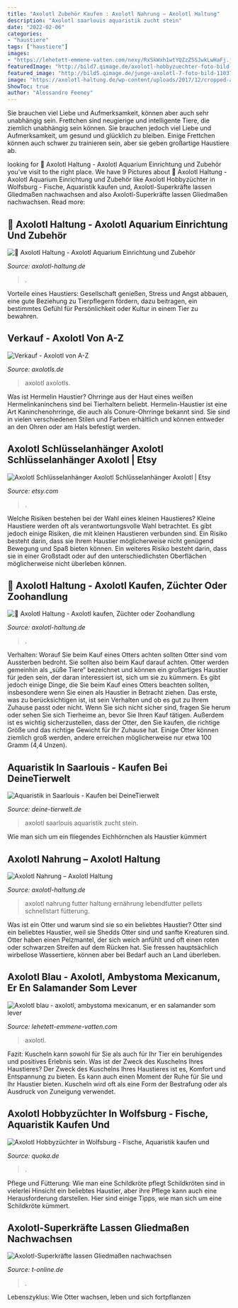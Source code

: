 ```yaml
---
title: "Axolotl Zubehör Kaufen : Axolotl Nahrung – Axolotl Haltung"
description: "Axolotl saarlouis aquaristik zucht stein"
date: "2022-02-06"
categories:
- "haustiere"
tags: ["haustiere"]
images:
- "https://lehetett-emmene-vatten.com/nexy/RxSkWxh1wtYQZzZSSJwkLwHaFj.jpg"
featuredImage: "http://bild7.qimage.de/axolotl-hobbyzuechter-foto-bild-102209477.jpg"
featured_image: "http://bild5.qimage.de/junge-axolotl-7-foto-bild-110371655.jpg"
image: "https://axolotl-haltung.de/wp-content/uploads/2017/12/cropped-axolotl_haltung_weissling-768x461.jpg"
ShowToc: true
author: "Alessandro Feeney"
---
```



Sie brauchen viel Liebe und Aufmerksamkeit, können aber auch sehr unabhängig sein.
Frettchen sind neugierige und intelligente Tiere, die ziemlich unabhängig sein können. Sie brauchen jedoch viel Liebe und Aufmerksamkeit, um gesund und glücklich zu bleiben. Einige Frettchen können auch schwer zu trainieren sein, aber sie geben großartige Haustiere ab.

	

		
looking for 🦎 Axolotl Haltung - Axolotl Aquarium Einrichtung und Zubehör you've visit to the right place. We have 9 Pictures about 🦎 Axolotl Haltung - Axolotl Aquarium Einrichtung und Zubehör like Axolotl Hobbyzüchter in Wolfsburg - Fische, Aquaristik kaufen und, Axolotl-Superkräfte lassen Gliedmaßen nachwachsen and also Axolotl-Superkräfte lassen Gliedmaßen nachwachsen. Read more:
		
    
## 🦎 Axolotl Haltung - Axolotl Aquarium Einrichtung Und Zubehör

<img loading=lazy src="https://axolotl-haltung.de/wp-content/uploads/2017/12/axolotl_wassertest.jpg" onerror="this.onerror=null;this.src='https://tse2.mm.bing.net/th?id=OIP.RtOEbu7uhKrkVXqWVoQkRgHaIL&amp;pid=15.1';" alt="🦎 Axolotl Haltung - Axolotl Aquarium Einrichtung und Zubehör">

_Source: axolotl-haltung.de_

>. 

	

Vorteile eines Haustiers: Gesellschaft genießen, Stress und Angst abbauen, eine gute Beziehung zu Tierpflegern fördern, dazu beitragen, ein bestimmtes Gefühl für Persönlichkeit oder Kultur in einem Tier zu bewahren.

    
## Verkauf - Axolotl Von A-Z

<img loading=lazy src="http://www.axolotls.de/wp-content/uploads/2021/06/IMG_2239-2048x1150.jpg" onerror="this.onerror=null;this.src='https://tse2.mm.bing.net/th?id=OIP.7jeQytsoND148SCHf6cXEQHaEK&amp;pid=15.1';" alt="Verkauf - Axolotl von A-Z">

_Source: axolotls.de_

>axolotl axolotls. 

	

Was ist Hermelin Haustier?
Ohrringe aus der Haut eines weißen Hermelinkaninchens sind bei Tierhaltern beliebt. Hermelin-Haustier ist eine Art Kaninchenohrringe, die auch als Conure-Ohrringe bekannt sind. Sie sind in vielen verschiedenen Stilen und Farben erhältlich und können entweder an den Ohren oder am Hals befestigt werden.

    
## Axolotl Schlüsselanhänger Axolotl Schlüsselanhänger Axolotl | Etsy

<img loading=lazy src="https://i.etsystatic.com/27464451/r/il/cf66ed/3327990107/il_fullxfull.3327990107_n9hs.jpg" onerror="this.onerror=null;this.src='https://tse2.mm.bing.net/th?id=OIP.uJr_B6cabPqvHGfY1Hw2mQHaJ4&amp;pid=15.1';" alt="Axolotl Schlüsselanhänger Axolotl Schlüsselanhänger Axolotl | Etsy">

_Source: etsy.com_

>. 

	

Welche Risiken bestehen bei der Wahl eines kleinen Haustieres?
Kleine Haustiere werden oft als verantwortungsvolle Wahl betrachtet. Es gibt jedoch einige Risiken, die mit kleinen Haustieren verbunden sind. Ein Risiko besteht darin, dass sie Ihrem Haustier möglicherweise nicht genügend Bewegung und Spaß bieten können. Ein weiteres Risiko besteht darin, dass sie in einer Großstadt oder auf den unterschiedlichsten Oberflächen möglicherweise nicht überleben können.

    
## 🦎 Axolotl Haltung - Axolotl Kaufen, Züchter Oder Zoohandlung

<img loading=lazy src="https://axolotl-haltung.de/wp-content/uploads/2017/12/cropped-axolotl_haltung_weissling-768x461.jpg" onerror="this.onerror=null;this.src='https://tse2.mm.bing.net/th?id=OIP.Ke-GX983cLy2QbyrJ-z25QHaEc&amp;pid=15.1';" alt="🦎 Axolotl Haltung - Axolotl kaufen, Züchter oder Zoohandlung">

_Source: axolotl-haltung.de_

>. 

	

Verhalten: Worauf Sie beim Kauf eines Otters achten sollten
Otter sind vom Aussterben bedroht. Sie sollten also beim Kauf darauf achten.
Otter werden gemeinhin als „süße Tiere“ bezeichnet und können ein großartiges Haustier für jeden sein, der daran interessiert ist, sich um sie zu kümmern. Es gibt jedoch einige Dinge, die Sie beim Kauf eines Otters beachten sollten, insbesondere wenn Sie einen als Haustier in Betracht ziehen. Das erste, was zu berücksichtigen ist, ist sein Verhalten und ob es gut zu Ihrem Zuhause passt oder nicht. Wenn Sie sich nicht sicher sind, fragen Sie herum oder sehen Sie sich Tierheime an, bevor Sie Ihren Kauf tätigen. Außerdem ist es wichtig sicherzustellen, dass der Otter, den Sie kaufen, die richtige Größe und das richtige Gewicht für Ihr Zuhause hat. Einige Otter können ziemlich groß werden, andere erreichen möglicherweise nur etwa 100 Gramm (4,4 Unzen).

    
## Aquaristik In Saarlouis - Kaufen Bei DeineTierwelt

<img loading=lazy src="http://bild5.qimage.de/junge-axolotl-7-foto-bild-110371655.jpg" onerror="this.onerror=null;this.src='https://tse4.mm.bing.net/th?id=OIP.0GLtMUCYt9nLRESRgjkvHAHaFj&amp;pid=15.1';" alt="Aquaristik in Saarlouis - Kaufen bei DeineTierwelt">

_Source: deine-tierwelt.de_

>axolotl saarlouis aquaristik zucht stein. 

	

Wie man sich um ein fliegendes Eichhörnchen als Haustier kümmert

    
## Axolotl Nahrung – Axolotl Haltung

<img loading=lazy src="https://axolotl-haltung.de/wp-content/uploads/2017/12/axolotl_haltung_futter_startseite-1.jpg" onerror="this.onerror=null;this.src='https://tse2.mm.bing.net/th?id=OIP.Pq7dz2VDo30rQIJhMCPfLAHaFA&amp;pid=15.1';" alt="Axolotl Nahrung – Axolotl Haltung">

_Source: axolotl-haltung.de_

>axolotl nahrung futter haltung ernährung lebendfutter pellets schnellstart fütterung. 

	

Was ist ein Otter und warum sind sie so ein beliebtes Haustier?
Otter sind ein beliebtes Haustier, weil sie Shedds Otter sind und sanfte Kreaturen sind. Otter haben einen Pelzmantel, der sich weich anfühlt und oft einen roten oder schwarzen Streifen auf dem Rücken hat. Sie fressen hauptsächlich wirbellose Wassertiere, können aber bei Bedarf auch an Land überleben.

    
## Axolotl Blau - Axolotl, Ambystoma Mexicanum, Er En Salamander Som Lever

<img loading=lazy src="https://lehetett-emmene-vatten.com/nexy/RxSkWxh1wtYQZzZSSJwkLwHaFj.jpg" onerror="this.onerror=null;this.src='https://tse4.mm.bing.net/th?id=OIP._EYZQ6mGoiJThT8oD2p9IwAAAA&amp;pid=15.1';" alt="Axolotl blau - axolotl, ambystoma mexicanum, er en salamander som lever">

_Source: lehetett-emmene-vatten.com_

>axolotl. 

	

Fazit: Kuscheln kann sowohl für Sie als auch für Ihr Tier ein beruhigendes und positives Erlebnis sein.
Was ist der Zweck des Kuschelns Ihres Haustieres?
Der Zweck des Kuschelns Ihres Haustieres ist es, Komfort und Entspannung zu bieten. Es kann auch einen Moment der Ruhe für Sie und Ihr Haustier bieten. Kuscheln wird oft als eine Form der Bestrafung oder als Ausdruck von Zuneigung verwendet.

    
## Axolotl Hobbyzüchter In Wolfsburg - Fische, Aquaristik Kaufen Und

<img loading=lazy src="http://bild7.qimage.de/axolotl-hobbyzuechter-foto-bild-102209477.jpg" onerror="this.onerror=null;this.src='https://tse1.mm.bing.net/th?id=OIP.7Exjw-mWntX9geJZWeRfEAHaEL&amp;pid=15.1';" alt="Axolotl Hobbyzüchter in Wolfsburg - Fische, Aquaristik kaufen und">

_Source: quoka.de_

>. 

	

Pflege und Fütterung: Wie man eine Schildkröte pflegt
Schildkröten sind in vielerlei Hinsicht ein beliebtes Haustier, aber ihre Pflege kann auch eine Herausforderung darstellen. Hier sind einige Tipps, wie man sich um eine Schildkröte kümmert.

    
## Axolotl-Superkräfte Lassen Gliedmaßen Nachwachsen

<img loading=lazy src="https://bilder.t-online.de/b/83/10/98/82/id_83109882/610/tid_da/bisher-wurde-das-axolotl-genom-aufgrund-seiner-groesse-nicht-komplett-entziffert-.jpg" onerror="this.onerror=null;this.src='https://tse2.mm.bing.net/th?id=OIP.o6Rn5fItPET4RtzMDZk9nwHaEK&amp;pid=15.1';" alt="Axolotl-Superkräfte lassen Gliedmaßen nachwachsen">

_Source: t-online.de_

>. 

	

Lebenszyklus: Wie Otter wachsen, leben und sich fortpflanzen

